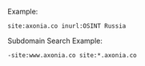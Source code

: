 Example:

```
site:axonia.co inurl:OSINT Russia
```


Subdomain Search Example: 

```
-site:www.axonia.co site:*.axonia.co
```
